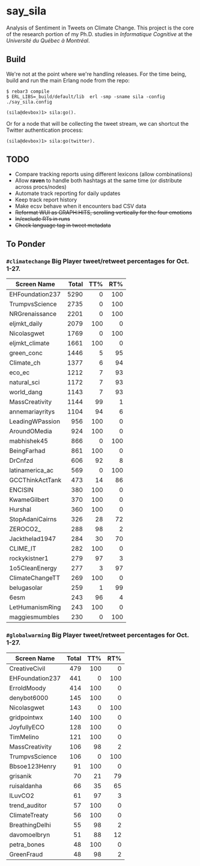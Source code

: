 say_sila
=====

Analysis of Sentiment in Tweets on Climate Change.  This project is the core of the research portion
of my Ph.D. studies in _Informatique Cognitive_ at the _Université du Québec à Montréal_.

Build
-----

We're not at the point where we're handling releases.  For the time being, build and run the main Erlang
node from the repo:

    $ rebar3 compile
    $ ERL_LIBS=_build/default/lib  erl -smp -sname sila -config ./say_sila.config

    (sila@devbox)1> sila:go().

Or for a node that will be collecting the tweet stream, we can shortcut the Twitter authentication
process:

    (sila@devbox)1> sila:go(twitter).


TODO
-----
- Compare tracking reports using different lexicons (allow combinatiions)
- Allow **raven** to handle both hashtags at the same time (or distribute across procs/nodes)
- Automate track reporting for daily updates
- Keep track report history
- Make ecsv behave when it encounters bad CSV data
- ~~Reformat WUI as GRAPH:HITS, scrolling vertically for the four emotions~~
- ~~In/exclude RTs in runs~~
- ~~Check language tag in tweet metadata~~

To Ponder
---------
### `#climatechange` Big Player tweet/retweet percentages for Oct. 1-27.

| Screen Name      | Total| TT% | RT% |
| ---------------- | ----:| ---:| ---:|
| EHFoundation237  | 5290 |   0 | 100 |
| TrumpvsScience   | 2735 |   0 | 100 |
| NRGrenaissance   | 2201 |   0 | 100 |
| eljmkt_daily     | 2079 | 100 |   0 |
| Nicolasgwet      | 1769 |   0 | 100 |
| eljmkt_climate   | 1661 | 100 |   0 |
| green_conc       | 1446 |   5 |  95 |
| Climate_ch       | 1377 |   6 |  94 |
| eco_ec           | 1212 |   7 |  93 |
| natural_sci      | 1172 |   7 |  93 |
| world_dang       | 1143 |   7 |  93 |
| MassCreativity   | 1144 |  99 |   1 |
| annemariayritys  | 1104 |  94 |   6 |
| LeadingWPassion  |  956 | 100 |   0 |
| AroundOMedia     |  924 | 100 |   0 |
| mabhishek45      |  866 |   0 | 100 |
| BeingFarhad      |  861 | 100 |   0 |
| DrCnfzd          |  606 |  92 |   8 |
| latinamerica_ac  |  569 |   0 | 100 |
| GCCThinkActTank  |  473 |  14 |  86 |
| ENCISIN          |  380 | 100 |   0 |
| KwameGilbert     |  370 | 100 |   0 |
| Hurshal          |  360 | 100 |   0 |
| StopAdaniCairns  |  326 |  28 |  72 |
| ZEROCO2_         |  288 |  98 |   2 |
| Jackthelad1947   |  284 |  30 |  70 |
| CLIME_IT         |  282 | 100 |   0 |
| rockykistner1    |  279 |  97 |   3 |
| 1o5CleanEnergy   |  277 |   3 |  97 |
| ClimateChangeTT  |  269 | 100 |   0 |
| belugasolar      |  259 |   1 |  99 |
| 6esm             |  243 |  96 |   4 |
| LetHumanismRing  |  243 | 100 |   0 |
| maggiesmumbles   |  230 |   0 | 100 |


### `#globalwarming` Big Player tweet/retweet percentages for Oct. 1-27.

| Screen Name      | Total| TT% | RT% |
| ---------------- | ----:| ---:| ---:|
| CreativeCivil    |  479 | 100 |   0 |
| EHFoundation237  |  441 |   0 | 100 |
| ErroldMoody      |  414 | 100 |   0 |
| denybot6000      |  145 | 100 |   0 |
| Nicolasgwet      |  143 |   0 | 100 |
| gridpointwx      |  140 | 100 |   0 |
| JoyfullyECO      |  128 | 100 |   0 |
| TimMelino        |  121 | 100 |   0 |
| MassCreativity   |  106 |  98 |   2 |
| TrumpvsScience   |  106 |   0 | 100 |
| Bbsoe123Henry    |   91 | 100 |   0 |
| grisanik         |   70 |  21 |  79 |
| ruisaldanha      |   66 |  35 |  65 |
| ILuvCO2          |   61 |  97 |   3 |
| trend_auditor    |   57 | 100 |   0 |
| ClimateTreaty    |   56 | 100 |   0 |
| BreathingDelhi   |   55 |  98 |   2 |
| davomoelbryn     |   51 |  88 |  12 |
| petra_bones      |   48 | 100 |   0 |
| GreenFraud       |   48 |  98 |   2 |


